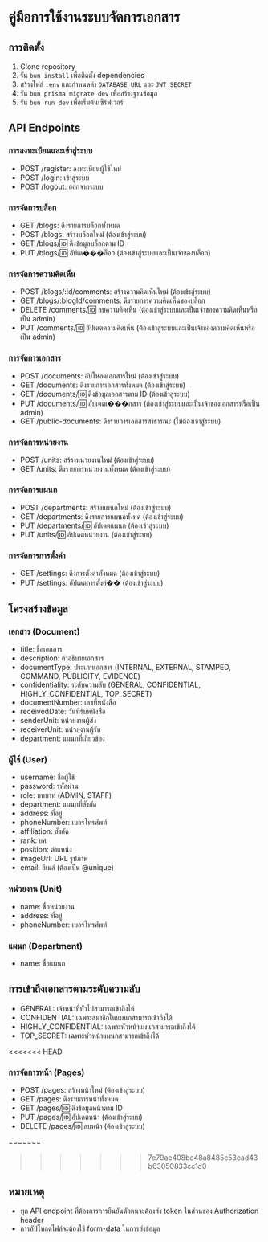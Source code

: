 # คู่มือการใช้งานระบบจัดการเอกสาร

## การติดตั้ง
1. Clone repository
2. รัน `bun install` เพื่อติดตั้ง dependencies
3. สร้างไฟล์ `.env` และกำหนดค่า `DATABASE_URL` และ `JWT_SECRET`
4. รัน `bun prisma migrate dev` เพื่อสร้างฐานข้อมูล
5. รัน `bun run dev` เพื่อเริ่มต้นเซิร์ฟเวอร์

## API Endpoints

### การลงทะเบียนและเข้าสู่ระบบ
- POST /register: ลงทะเบียนผู้ใช้ใหม่
- POST /login: เข้าสู่ระบบ
- POST /logout: ออกจากระบบ

### การจัดการบล็อก
- GET /blogs: ดึงรายการบล็อกทั้งหมด
- POST /blogs: สร้างบล็อกใหม่ (ต้องเข้าสู่ระบบ)
- GET /blogs/:id: ดึงข้อมูลบล็อกตาม ID
- PUT /blogs/:id: อัปเด���ล็อก (ต้องเข้าสู่ระบบและเป็นเจ้าของบล็อก)

### การจัดการความคิดเห็น
- POST /blogs/:id/comments: สร้างความคิดเห็นใหม่ (ต้องเข้าสู่ระบบ)
- GET /blogs/:blogId/comments: ดึงรายการความคิดเห็นของบล็อก
- DELETE /comments/:id: ลบความคิดเห็น (ต้องเข้าสู่ระบบและเป็นเจ้าของความคิดเห็นหรือเป็น admin)
- PUT /comments/:id: อัปเดตความคิดเห็น (ต้องเข้าสู่ระบบและเป็นเจ้าของความคิดเห็นหรือเป็น admin)

### การจัดการเอกสาร
- POST /documents: อัปโหลดเอกสารใหม่ (ต้องเข้าสู่ระบบ)
- GET /documents: ดึงรายการเอกสารทั้งหมด (ต้องเข้าสู่ระบบ)
- GET /documents/:id: ดึงข้อมูลเอกสารตาม ID (ต้องเข้าสู่ระบบ)
- PUT /documents/:id: อัปเดตเ���กสาร (ต้องเข้าสู่ระบบและเป็นเจ้าของเอกสารหรือเป็น admin)
- GET /public-documents: ดึงรายการเอกสารสาธารณะ (ไม่ต้องเข้าสู่ระบบ)

### การจัดการหน่วยงาน
- POST /units: สร้างหน่วยงานใหม่ (ต้องเข้าสู่ระบบ)
- GET /units: ดึงรายการหน่วยงานทั้งหมด (ต้องเข้าสู่ระบบ)

### การจัดการแผนก
- POST /departments: สร้างแผนกใหม่ (ต้องเข้าสู่ระบบ)
- GET /departments: ดึงรายการแผนกทั้งหด (ต้องเข้าสู่ระบบ)
- PUT /departments/:id: อัปเดตแผนก (ต้องเข้าสู่ระบบ)
- PUT /units/:id: อัปเดตหน่วยงาน (ต้องเข้าสู่ระบบ)

### การจัดการการตั้งค่า
- GET /settings: ดึงการตั้งค่าทั้งหมด (ต้องเข้าสู่ระบบ)
- PUT /settings: อัปเดตการตั้งค่�� (ต้องเข้าสู่ระบบ)

## โครงสร้างข้อมูล

### เอกสาร (Document)
- title: ชื่อเอกสาร
- description: คำอธิบายเอกสาร
- documentType: ประเภทเอกสาร (INTERNAL, EXTERNAL, STAMPED, COMMAND, PUBLICITY, EVIDENCE)
- confidentiality: ระดับความลับ (GENERAL, CONFIDENTIAL, HIGHLY_CONFIDENTIAL, TOP_SECRET)
- documentNumber: เลขที่หนังสือ
- receivedDate: วันที่รับหนังสือ
- senderUnit: หน่วยงานผู้ส่ง
- receiverUnit: หน่วยงานผู้รับ
- department: แผนกที่เกี่ยวข้อง

### ผู้ใช้ (User)
- username: ชื่อผู้ใช้
- password: รหัสผ่าน
- role: บทบาท (ADMIN, STAFF)
- department: แผนกที่สังกัด
- address: ที่อยู่
- phoneNumber: เบอร์โทรศัพท์
- affiliation: สังกัด
- rank: ยศ
- position: ตำแหน่ง
- imageUrl: URL รูปภาพ
- email: อีเมล์ (ต้องเป็น @unique)

### หน่วยงาน (Unit)
- name: ชื่อหน่วยงาน
- address: ที่อยู่
- phoneNumber: เบอร์โทรศัพท์

### แผนก (Department)
- name: ชื่อแผนก

## การเข้าถึงเอกสารตามระดับความลับ
- GENERAL: เจ้าหน้าที่ทั่วไปสามารถเข้าถึงได้
- CONFIDENTIAL: เฉพาะสมาชิกในแผนกสามารถเข้าถึงได้
- HIGHLY_CONFIDENTIAL: เฉพาะหัวหน้าแผนกสามารถเข้าถึงได้
- TOP_SECRET: เฉพาะหัวหน้าแผนกสามารถเข้าถึงได้

<<<<<<< HEAD
### การจัดการหน้า (Pages)
- POST /pages: สร้างหน้าใหม่ (ต้องเข้าสู่ระบบ)
- GET /pages: ดึงรายการหน้าทั้งหมด
- GET /pages/:id: ดึงข้อมูลหน้าตาม ID
- PUT /pages/:id: อัปเดตหน้า (ต้องเข้าสู่ระบบ)
- DELETE /pages/:id: ลบหน้า (ต้องเข้าสู่ระบบ)

=======
>>>>>>> 7e79ae408be48a8485c53cad43b63050833cc1d0
## หมายเหตุ
- ทุก API endpoint ที่ต้องการการยืนยันตัวตนจะต้องส่ง token ในส่วนของ Authorization header
- การอัปโหลดไฟล์จะต้องใช้ form-data ในการส่งข้อมูล
